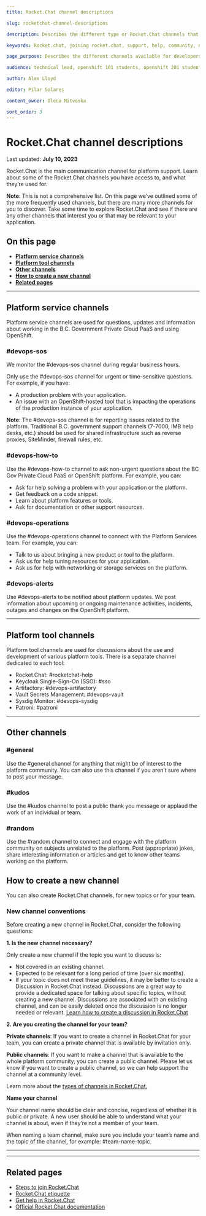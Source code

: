 ```yaml
---
title: Rocket.Chat channel descriptions

slug: rocketchat-channel-descriptions

description: Describes the different type or Rocket.Chat channels that exist in the B.C. Government  that can help developers communicate with their questions or posts.

keywords: Rocket.chat, joining rocket.chat, support, help, community, developers 

page_purpose: Describes the different channels available for developers in the Platform Service channels and how to create new channels as well

audience: technical lead, openshift 101 students, openshift 201 students,  developers

author: Alex Lloyd

editor: Pilar Solares

content_owner: Olena Mitvoska

sort_order: 3
---
```


# Rocket.Chat channel descriptions
Last updated: **July 10, 2023**

Rocket.Chat is the main communication channel for platform support. Learn about some of the Rocket.Chat channels you have access to, and what they’re used for. 

**Note**: This is not a comprehensive list. On this page we’ve outlined some of the more frequently used channels, but there are many more channels for you to discover. Take some time to explore Rocket.Chat and see if there are any other channels that interest you or that may be relevant to your application.


## On this page
* [**Platform service channels**](#platform-service-channels)
* [**Platform tool channels**](#platform-tool-channels)
* [**Other channels**](#other-channels)
* [**How to create a new channel**](#how-to-create-a-new-channel)
* [**Related pages**](#related-pages)
<!-- ### End of "On this page" -->

---
## Platform service channels

Platform service channels are used for questions, updates and information about working in the B.C. Government Private Cloud PaaS and using OpenShift. 

### **#devops-sos**
We monitor the #devops-sos channel during regular business hours.

Only use the #devops-sos channel for urgent or time-sensitive questions. For example, if you have:

- A production problem with your application. 
- An issue with an OpenShift-hosted tool that is impacting the operations of the production instance of your application.

**Note**: The #devops-sos channel is for reporting issues related to the platform. Traditional B.C. government support channels (7-7000, IMB help desks, etc.) should be used for shared infrastructure such as reverse proxies, SiteMinder, firewall rules, etc.

### **#devops-how-to**
Use the #devops-how-to channel to ask non-urgent questions about the BC Gov Private Cloud PaaS or OpenShift platform. For example, you can:

- Ask for help solving a problem with your application or the platform.
- Get feedback on a code snippet.
- Learn about platform features or tools.
- Ask for documentation or other support resources.

### **#devops-operations**
Use the #devops-operations channel to connect with the Platform Services team. For example, you can:

- Talk to us about bringing a new product or tool to the platform.
- Ask us for help tuning resources for your application.
- Ask us for help with networking or storage services on the platform. 

### **#devops-alerts**
Use #devops-alerts to be notified about platform updates. We post information about upcoming or ongoing maintenance activities, incidents, outages and changes on the OpenShift platform. 

---
## Platform tool channels

Platform tool channels are used for discussions about the use and development of various platform tools. There is a separate channel dedicated to each tool:

- Rocket.Chat: #rocketchat-help
- Keycloak Single-Sign-On (SSO): #sso
- Artifactory: #devops-artifactory
- Vault Secrets Management: #devops-vault
- Sysdig Monitor: #devops-sysdig
- Patroni: #patroni

---
## Other channels

### **#general**
Use the #general channel for anything that might be of interest to the platform community. You can also use this channel if you aren’t sure where to post your message.

### **#kudos**
Use the #kudos channel to post a public thank you message or applaud the work of an individual or team.

### **#random**
Use the #random channel to connect and engage with the platform community on subjects unrelated to the platform. Post (appropriate) jokes, share interesting information or articles and get to know other teams working on the platform. 

## How to create a new channel
You can also create Rocket.Chat channels, for new topics or for your team. 

### New channel conventions
Before creating a new channel in Rocket.Chat, consider the following questions:

**1. Is the new channel necessary?**

Only create a new channel if the topic you want to discuss is:

- Not covered in an existing channel.
- Expected to be relevant for a long period of time (over six months). 
- If your topic does not meet these guidelines, it may be better to create a Discussion in Rocket.Chat instead. Discussions are a great way to provide a dedicated space for talking about specific topics, without creating a new channel. Discussions are associated with an existing channel, and can be easily deleted once the discussion is no longer needed or relevant. [Learn how to create a discussion in Rocket.Chat](https://docs.rocket.chat/use-rocket.chat/user-guides/rooms/discussions/create-a-new-discussion)

**2. Are you creating the channel for your team?**

**Private channels**: If you want to create a channel in Rocket.Chat for your team, you can create a private channel that is available by invitation only. 

**Public channels**: If you want to make a channel that is available to the whole platform community, you can create a public channel. Please let us know if you want to create a public channel, so we can help support the channel at a community level. 

Learn more about the [types of channels in Rocket.Chat.](https://docs.rocket.chat/use-rocket.chat/user-guides/rooms/channels)

**Name your channel**

Your channel name should be clear and concise, regardless of whether it is public or private. A new user should be able to understand what your channel is about, even if they’re not a member of your team. 

When naming a team channel, make sure you include your team’s name and the topic of the channel, for example: #team-name-topic.

---
---
## Related pages
- [Steps to join Rocket.Chat](https://docs.developer.gov.bc.ca/steps-to-join-rocketchat/)
- [Rocket.Chat etiquette](https://docs.developer.gov.bc.ca/rocketchat-etiquette/)
- [Get help in Rocket.Chat](https://docs.developer.gov.bc.ca/get-help-in-rocketchat/)
- [Official Rocket.Chat documentation](https://docs.rocket.chat/)
